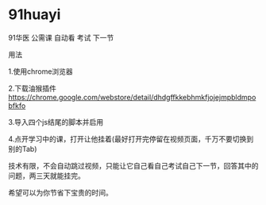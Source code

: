 # 91huayi
91华医 公需课 自动看 考试 下一节

用法

1.使用chrome浏览器

2.下载油猴插件
https://chrome.google.com/webstore/detail/dhdgffkkebhmkfjojejmpbldmpobfkfo

3.导入四个js结尾的脚本并启用

4.点开学习中的课，打开让他挂着(最好打开完停留在视频页面，千万不要切换到别的Tab)

技术有限，不会自动跳过视频，只能让它自己看自己考试自己下一节，回答其中的问题，两三天就能挂完。

希望可以为你节省下宝贵的时间。
